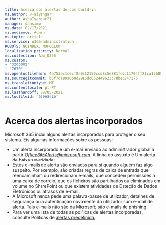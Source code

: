 ```yaml
---
title: Acerca dos alertas de com build-in
ms.author: v-aiyengar
author: AshaIyengar21
manager: dansimp
ms.date: 02/17/2021
ms.audience: Admin
ms.topic: article
ms.service: o365-administration
ROBOTS: NOINDEX, NOFOLLOW
localization_priority: Normal
ms.collection: Adm_O365
ms.custom:
- "3200002"
- "7670"
ms.openlocfilehash: 4e753ec1c6cf8a6512150ccd8c5e881fe7c11704ff21ca15685a505a8f106da2
ms.sourcegitcommit: b5f7da89a650d2915dc652449623c78be6247175
ms.translationtype: MT
ms.contentlocale: pt-PT
ms.lasthandoff: 08/05/2021
ms.locfileid: "53995410"
---
```

# <a name="about-built-in-alerts"></a>Acerca dos alertas incorporados

Microsoft 365 inclui alguns alertas incorporados para proteger o seu sistema. Eis algumas informações sobre as pessoas:

- Um alerta incorporado é um e-mail enviado ao administrador global a partir *Office365Alerts@microsoft.com*. A linha do assunto é Um alerta de baixa severidade: <name of alert policy> .
- Estes e-mails de alerta são enviados para si quando alguém faz algo suspeito. Por exemplo, são criadas regras de caixa de entrada que reencaminham ou redirecionam e-mails, que concedem permissões a uma caixa de correio, que os ficheiros são partilhados ou eliminados em volume no SharePoint ou que existem atividades de Deteção de Dados Eletrónicos ou atrasos de e-mail.
- A Microsoft nunca pede uma palavra-passe de utilizador, detalhes de segurança ou a autenticação novamente do utilizador num e-mail de alerta. Tais e-mails não são da Microsoft; são e-mails de phishing.
- Para ver uma lista de todas as políticas de alertas incorporadas, consulte Políticas de [alertas predefinida.](https://go.microsoft.com/fwlink/?linkid=2103170)
